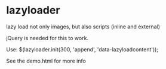 lazyloader
==========

lazy load not only images, but also scripts (inline and external)

jQuery is needed for this to work.

Use: $(lazyloader.init(300, 'append', 'data-lazyloadcontent'));

See the demo.html for more info
